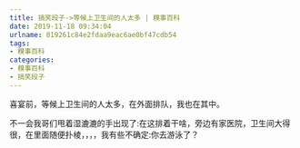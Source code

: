```yaml
---
title: 搞笑段子->等候上卫生间的人太多 | 糗事百科
date: 2019-11-18 09:34:04
urlname: 019261c84e2fdaa9eac6ae0bf47cdb54
tags: 
- 糗事百科
categories:
- 糗事百科
- 搞笑段子
---
```

喜宴前，等候上卫生间的人太多，在外面排队，我也在其中。

不一会我哥们甩着湿漉漉的手出现了:在这排着干啥，旁边有家医院，卫生间大得很，在里面随便扑棱，，，，我有些不确定:你去游泳了？


